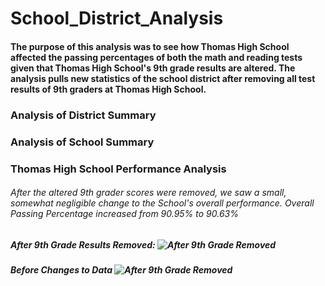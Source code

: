 # School_District_Analysis
#### The purpose of this analysis was to see how Thomas High School affected the passing percentages of both the math and reading tests given that Thomas High School's 9th grade results are altered. The analysis pulls new statistics of the school district after removing all test results of 9th graders at Thomas High School.


### Analysis of District Summary



### Analysis of School Summary


### Thomas High School Performance Analysis
###### After the altered 9th grader scores were removed, we saw a small, somewhat negligible change to the School's overall performance. Overall Passing Percentage increased from 90.95% to 90.63%
##### After 9th Grade Results Removed: ![After 9th Grade Removed](../main/Resources/After_Results.png)
##### Before Changes to Data ![After 9th Grade Removed](../main/Resources/Before_results.png)


